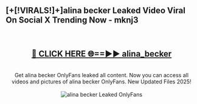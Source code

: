 <h2>[+[!VIRALS!]+]alina becker Leaked Video Viral On Social X Trending Now - mknj3</h2>
<br>
<div align="center">
<h2><a href="https://libra.edu.pl?alina_becker" rel="nofollow">🔴 CLICK HERE 🌐==►► alina_becker</a></h2>
<br>
Get alina becker OnlyFans leaked all content. Now you can access all videos and pictures of alina becker OnlyFans. New Updated Files 2025!
<br>
<br>
<a href="https://libra.edu.pl?alina_becker" rel="nofollow" data-target="animated-image.originalLink"><img src="https://i.ibb.co.com/WyWwxjT/player-gif2.gif" alt="alina becker Leaked OnlyFans" style="max-width: 100%; display: inline-block;" data-target="animated-image.originalImage"></a>
</div>
<br>